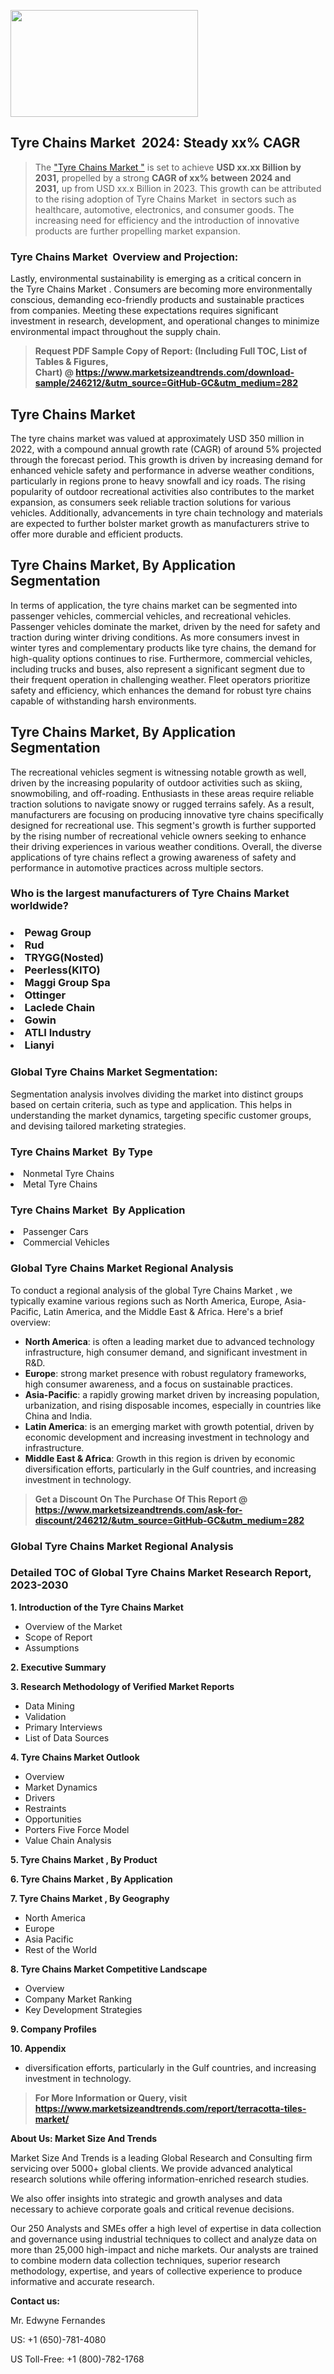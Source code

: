 <p><img class="alignnone size-medium wp-image-20088" src="https://ffe5etoiles.com/wp-content/uploads/2024/12/MST1-300x171.png" alt="" width="300" height="171" /></p><h2 id="ember46" class="ember-view reader-text-block__heading-2">Tyre Chains Market &nbsp;2024: Steady&nbsp;xx% CAGR</h2><blockquote id="ember47" class="ember-view reader-text-block__blockquote">The&nbsp;<a class="app-aware-link " href="https://www.marketsizeandtrends.com/download-sample/246212/&utm_source=GitHub-GC&utm_medium=282" target="_blank" data-test-app-aware-link="">"Tyre Chains Market "</a>&nbsp;is set to achieve&nbsp;<strong>USD&nbsp;xx.xx&nbsp;Billion by 2031,</strong>&nbsp;propelled by a strong&nbsp;<strong>CAGR of&nbsp;xx% between 2024 and 2031,</strong>&nbsp;up from USD xx.x Billion in 2023. This growth can be attributed to the rising adoption of&nbsp;Tyre Chains Market &nbsp;in sectors such as healthcare, automotive, electronics, and consumer goods. The increasing need for efficiency and the introduction of innovative products are further propelling market expansion.</blockquote><h3 id="ember48" class="ember-view reader-text-block__heading-3">Tyre Chains Market &nbsp;Overview and Projection:</h3><p id="ember49" class="ember-view reader-text-block__paragraph">Lastly, environmental sustainability is emerging as a critical concern in the&nbsp;Tyre Chains Market . Consumers are becoming more environmentally conscious, demanding eco-friendly products and sustainable practices from companies. Meeting these expectations requires significant investment in research, development, and operational changes to minimize environmental impact throughout the supply chain.</p><blockquote id="ember50" class="ember-view reader-text-block__blockquote"><strong>Request PDF Sample Copy of Report: (Including Full TOC, List of Tables &amp; Figures, Chart)&nbsp;@&nbsp;<strong><a href="https://www.marketsizeandtrends.com/download-sample/246212/&utm_source=GitHub-GC&utm_medium=282" target="_blank">https://www.marketsizeandtrends.com/download-sample/246212/&utm_source=GitHub-GC&utm_medium=282</a></strong></strong></blockquote><h3 class=""> <h2>Tyre Chains Market</h2><p>The tyre chains market was valued at approximately USD 350 million in 2022, with a compound annual growth rate (CAGR) of around 5% projected through the forecast period. This growth is driven by increasing demand for enhanced vehicle safety and performance in adverse weather conditions, particularly in regions prone to heavy snowfall and icy roads. The rising popularity of outdoor recreational activities also contributes to the market expansion, as consumers seek reliable traction solutions for various vehicles. Additionally, advancements in tyre chain technology and materials are expected to further bolster market growth as manufacturers strive to offer more durable and efficient products.</p><h2>Tyre Chains Market, By Application Segmentation</h2><p>In terms of application, the tyre chains market can be segmented into passenger vehicles, commercial vehicles, and recreational vehicles. Passenger vehicles dominate the market, driven by the need for safety and traction during winter driving conditions. As more consumers invest in winter tyres and complementary products like tyre chains, the demand for high-quality options continues to rise. Furthermore, commercial vehicles, including trucks and buses, also represent a significant segment due to their frequent operation in challenging weather. Fleet operators prioritize safety and efficiency, which enhances the demand for robust tyre chains capable of withstanding harsh environments.</p><h2>Tyre Chains Market, By Application Segmentation</h2><p>The recreational vehicles segment is witnessing notable growth as well, driven by the increasing popularity of outdoor activities such as skiing, snowmobiling, and off-roading. Enthusiasts in these areas require reliable traction solutions to navigate snowy or rugged terrains safely. As a result, manufacturers are focusing on producing innovative tyre chains specifically designed for recreational use. This segment's growth is further supported by the rising number of recreational vehicle owners seeking to enhance their driving experiences in various weather conditions. Overall, the diverse applications of tyre chains reflect a growing awareness of safety and performance in automotive practices across multiple sectors.</p></h3><h3 id="" class="">Who is the largest manufacturers of&nbsp;Tyre Chains Market worldwide?</h3><h3 class=""></Li><Li>Pewag Group</Li><Li> Rud</Li><Li> TRYGG(Nosted)</Li><Li> Peerless(KITO)</Li><Li> Maggi Group Spa</Li><Li> Ottinger</Li><Li> Laclede Chain</Li><Li> Gowin</Li><Li> ATLI Industry</Li><Li> Lianyi</h3><h3 id="ember53" class="ember-view reader-text-block__heading-3">Global&nbsp;Tyre Chains Market Segmentation:</h3><p id="ember54" class="ember-view reader-text-block__paragraph">Segmentation analysis involves dividing the market into distinct groups based on certain criteria, such as type and application. This helps in understanding the market dynamics, targeting specific customer groups, and devising tailored marketing strategies.</p><h3 id="" class="">Tyre Chains Market &nbsp;By Type</h3><p></Li><Li>Nonmetal Tyre Chains</Li><Li> Metal Tyre Chains</p><h3 id="" class="">Tyre Chains Market &nbsp;By Application</h3><p class=""></Li><Li>Passenger Cars</Li><Li> Commercial Vehicles</p><h3 id="ember62" class="ember-view reader-text-block__heading-3">Global Tyre Chains Market Regional Analysis</h3><p id="ember63" class="ember-view reader-text-block__paragraph">To conduct a regional analysis of the global Tyre Chains Market , we typically examine various regions such as North America, Europe, Asia-Pacific, Latin America, and the Middle East &amp; Africa. Here's a brief overview:</p><ul><li><strong>North America</strong>: is often a leading market due to advanced technology infrastructure, high consumer demand, and significant investment in R&amp;D.</li><li><strong>Europe</strong>: strong market presence with robust regulatory frameworks, high consumer awareness, and a focus on sustainable practices.</li><li><strong>Asia-Pacific</strong>: a rapidly growing market driven by increasing population, urbanization, and rising disposable incomes, especially in countries like China and India.</li><li><strong>Latin America</strong>: is an emerging market with growth potential, driven by economic development and increasing investment in technology and infrastructure.</li><li><strong>Middle East &amp; Africa</strong>: Growth in this region is driven by economic diversification efforts, particularly in the Gulf countries, and increasing investment in technology.</li></ul><blockquote id="ember61" class="ember-view reader-text-block__blockquote"><strong>Get a Discount On The Purchase Of This Report @ <strong><a href="https://html-cleaner.com/" target="">https://www.marketsizeandtrends.com/ask-for-discount/246212/&utm_source=GitHub-GC&utm_medium=282</a></strong></strong></blockquote><h3 id="ember62" class="ember-view reader-text-block__heading-3">Global Tyre Chains Market Regional Analysis</h3><h3 id="" class="">Detailed TOC of Global Tyre Chains Market Research Report, 2023-2030</h3><p id="" class=""><strong>1. Introduction of the Tyre Chains Market </strong></p><ul><li>Overview of the Market</li><li>Scope of Report</li><li>Assumptions</li></ul><p id="" class=""><strong>2. Executive Summary</strong></p><p id="" class=""><strong>3. Research Methodology of Verified Market Reports</strong></p><ul><li>Data Mining</li><li>Validation</li><li>Primary Interviews</li><li>List of Data Sources</li></ul><p id="" class=""><strong>4. Tyre Chains Market Outlook</strong></p><ul><li>Overview</li><li>Market Dynamics</li><li>Drivers</li><li>Restraints</li><li>Opportunities</li><li>Porters Five Force Model</li><li>Value Chain Analysis</li></ul><p id="" class=""><strong>5. Tyre Chains Market , By Product</strong></p><p id="" class=""><strong>6. Tyre Chains Market , By Application</strong></p><p id="" class=""><strong>7. Tyre Chains Market , By Geography</strong></p><ul><li>North America</li><li>Europe</li><li>Asia Pacific</li><li>Rest of the World</li></ul><p id="" class=""><strong>8. Tyre Chains Market Competitive Landscape</strong></p><ul><li>Overview</li><li>Company Market Ranking</li><li>Key Development Strategies</li></ul><p id="" class=""><strong>9. Company Profiles</strong></p><p id="" class=""><strong>10. Appendix</strong></p><ul><li>diversification efforts, particularly in the Gulf countries, and increasing investment in technology.</li></ul><blockquote id="ember65" class="ember-view reader-text-block__blockquote"><strong>For More Information or Query, visit <strong><strong><a href="https://html-cleaner.com/" target="">https://www.marketsizeandtrends.com/report/terracotta-tiles-market/</a></strong></strong></strong></blockquote><p id="" class=""><strong>About Us: Market Size And Trends</strong></p><p id="" class="">Market Size And Trends is a leading Global Research and Consulting firm servicing over 5000+ global clients. We provide advanced analytical research solutions while offering information-enriched research studies.</p><p id="" class="">We also offer insights into strategic and growth analyses and data necessary to achieve corporate goals and critical revenue decisions.</p><p id="" class="">Our 250 Analysts and SMEs offer a high level of expertise in data collection and governance using industrial techniques to collect and analyze data on more than 25,000 high-impact and niche markets. Our analysts are trained to combine modern data collection techniques, superior research methodology, expertise, and years of collective experience to produce informative and accurate research.</p><p id="" class=""><strong>Contact us:</strong></p><p id="" class="">Mr. Edwyne Fernandes</p><p id="" class="">US: +1 (650)-781-4080</p><p id="" class="">US Toll-Free: +1 (800)-782-1768</p>

